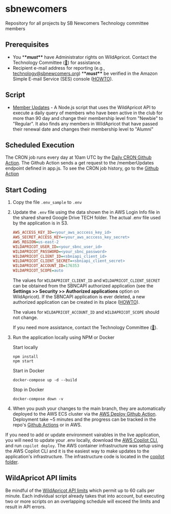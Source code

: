 # sbnewcomers

Repository for all projects by SB Newcomers Technology committee members

## Prerequisites

- You \***\*_must_\*\*** have Administrator rights on WildApricot. Contact the Technology Committee ([:email:](mailto:technology@sbnewcomers.org)) for assistance.
- Recipient e-mail address for reporting (e.g., technology@sbnewcomers.org) \***\*_must_\*\*** be verified in the Amazon Simple E-mail Service (SES) console ([HOWTO](https://docs.aws.amazon.com/ses/latest/DeveloperGuide/verify-email-addresses-procedure.html)).

## Script

- [Member Updates](./memberUpdates) - A Node.js script that uses the WildApricot API to execute a daily query of members who have been active in the club for more than 90 day and change their membership level from "Newbie" to "Regular". It also finds any members in WildApricot that have passed their renewal date and changes their membership level to "Alumni"

## Scheduled Execution

The CRON job runs every day at 10am UTC by the [Daily CRON Github Action](.github/workflows/daily-cron-job.yaml). The Github Action sends a get request to the /memberUpdates endpoint defined in app.js. To see the CRON job history, go to the [Github Action](https://github.com/dyeoman2/sbnewcomers/actions/workflows/daily-cron-job.yaml)

## Start Coding

1. Copy the file `.env_sample` to `.env`

2. Update the `.env` file using the data shown the in AWS Login Info file in the shared shared Google Drive TECH folder. The actual .env file used by the application is in S3.

   ```ini
   AWS_ACCESS_KEY_ID=<your_aws_acccess_key_id>
   AWS_SECRET_ACCESS_KEY=<your_aws_acccess_key_secret>
   AWS_REGION=us-east-2
   WILDAPRICOT_USER_ID=<your_sbnc_user_id>
   WILDAPRICOT_PASSWORD=<your_sbnc_password>
   WILDAPRICOT_CLIENT_ID=<sbniapi_client_id>
   WILDAPRICOT_CLIENT_SECRET=<sbniapi_client_secret>
   WILDAPRICOT_ACCOUNT_ID=176353
   WILDAPRICOT_SCOPE=auto
   ```

   The values for `WILDAPRICOT_CLIENT_ID` and `WILDAPRICOT_CLIENT_SECRET` can be obtained from the SBNCAPI authorized application (see the **Settings >> Security >> Authorized applications** option on WildApricot). If the SBNCAPI application is ever deleted, a new authorized application can be created in its place ([HOWTO](https://gethelp.wildapricot.com/en/articles/180-authorizing-external-applications)).

   The values for `WILDAPRICOT_ACCOUNT_ID` and `WILDAPRICOT_SCOPE` should not change.

   If you need more assistance, contact the Technology Committee ([:email:](mailto:technology@sbnewcomers.org)).

3. Run the application locally using NPM or Docker

   Start locally

   ```
   npm install
   npm start
   ```

   Start in Docker

   ```
   docker-compose up -d --build
   ```

   Stop in Docker

   ```
   docker-compose down -v
   ```

4. When you push your changes to the main branch, they are automatically deployed to the AWS ECS cluster via the [AWS Deploy Github Action](.github/workflows/aws-deploy.yml). Deployment take ~5 minutes and the progress can be tracked in the repo's [Github Actions](https://github.com/dyeoman2/sbnewcomers/actions/workflows/aws-deploy.yml) or in AWS.

If you need to add or update environment vairables in the live application, you will need to update your .env locally, download the [AWS Copilot CLI](https://aws.github.io/copilot-cli/), and run `copilot deploy`. The AWS container infrastructure was setup using the AWS Copilot CLI and it is the easiest way to make updates to the application's infrastructure. The infrastructure code is located in the [copilot folder](./copilot).

## WildApricot API limits

Be mindful of the [WildApricot API limits](https://gethelp.wildapricot.com/en/articles/182#limits) which permit up to 60 calls per minute. Each individual script already takes that into account, but executing two or more scripts on an overlapping schedule will exceed the limits and result in API errors.
